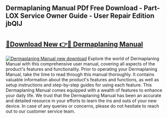 ## Dermaplaning Manual PDf Free Download - Part-LOX Service Owner Guide - User Repair Edition jbQlJ

# <h2><a href="http://bc20332.oget.top/?id=Dermaplaning+Manual">🔗Download New 👉🔴 Dermaplaning Manual</a></h2>

[![Dermaplaning Manual new download](https://i.imgur.com/5g1atiW.png)](http://bc20332.oget.top/?id=Dermaplaning+Manual)
Explore the world of Dermaplaning Manual with this comprehensive user manual, covering all aspects of the product's features and functionality. Prior to operating your Dermaplaning Manual, take the time to read through this manual thoroughly. It contains valuable information about the product's features and functions, as well as setup instructions and step-by-step guides for using each feature. This Dermaplaning Manual comes equipped with a wealth of features to enhance your daily life. We trust that the Dermaplaning Manual has been an accurate and detailed resource in your efforts to learn the ins and outs of your new device. In case of any queries or concerns, please do not hesitate to reach out to our customer service team.
